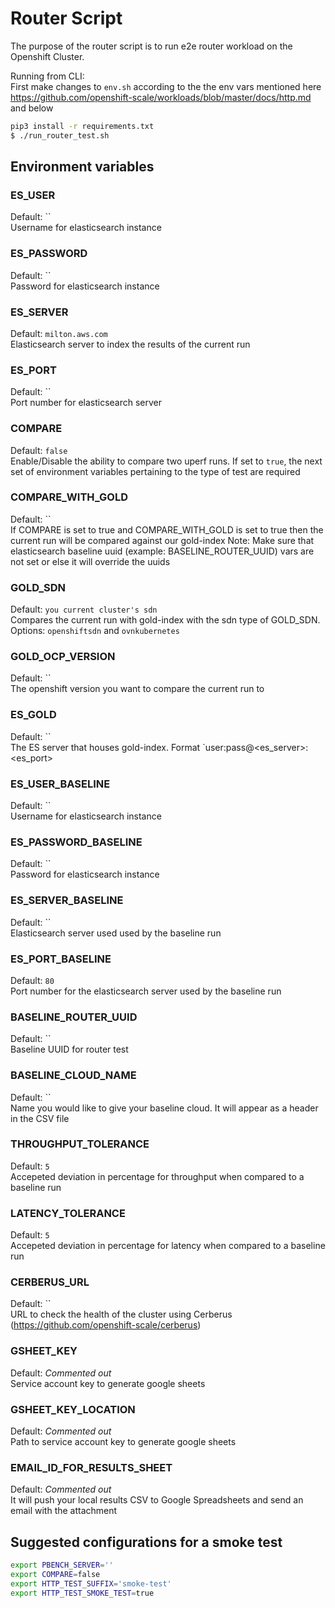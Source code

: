 # Router Script

The purpose of the router script is to run e2e router workload on the Openshift Cluster.

Running from CLI:    
First make changes to `env.sh` according to the the env vars mentioned here https://github.com/openshift-scale/workloads/blob/master/docs/http.md and below
```sh
pip3 install -r requirements.txt
$ ./run_router_test.sh 
```

## Environment variables

### ES_USER
Default: ``     
Username for elasticsearch instance

### ES_PASSWORD
Default: ``             
Password for elasticsearch instance

### ES_SERVER
Default: `milton.aws.com`                
Elasticsearch server to index the results of the current run

### ES_PORT
Default: ``              
Port number for elasticsearch server

### COMPARE
Default: `false`    
Enable/Disable the ability to compare two uperf runs. If set to `true`, the next set of environment variables pertaining to the type of test are required

### COMPARE_WITH_GOLD
Default: ``     
If COMPARE is set to true and COMPARE_WITH_GOLD is set to true then the current run will be compared against our gold-index
Note: Make sure that elasticsearch baseline uuid (example: BASELINE_ROUTER_UUID) vars are not set or else it will override the uuids

### GOLD_SDN
Default: `you current cluster's sdn`   
Compares the current run with gold-index with the sdn type of GOLD_SDN. Options: `openshiftsdn` and `ovnkubernetes`

### GOLD_OCP_VERSION
Default: ``     
The openshift version you want to compare the current run to

### ES_GOLD
Default: ``     
The ES server that houses gold-index. Format `user:pass@<es_server>:<es_port>

### ES_USER_BASELINE
Default: ``             
Username for elasticsearch instance

### ES_PASSWORD_BASELINE
Default: ``               
Password for elasticsearch instance

### ES_SERVER_BASELINE 
Default: ``    
Elasticsearch server used used by the baseline run 

### ES_PORT_BASELINE
Default: `80`   
Port number for the elasticsearch server used by the baseline run

### BASELINE_ROUTER_UUID
Default: ``    
Baseline UUID for router test  

### BASELINE_CLOUD_NAME
Default: ``               
Name you would like to give your baseline cloud. It will appear as a header in the CSV file

### THROUGHPUT_TOLERANCE
Default: `5`   
Accepeted deviation in percentage for throughput when compared to a baseline run

### LATENCY_TOLERANCE
Default: `5`   
Accepeted deviation in percentage for latency when compared to a baseline run

### CERBERUS_URL
Default: ``     
URL to check the health of the cluster using Cerberus (https://github.com/openshift-scale/cerberus)

### GSHEET_KEY
Default: *Commented out*               
Service account key to generate google sheets

### GSHEET_KEY_LOCATION
Default: *Commented out*              
Path to service account key to generate google sheets

### EMAIL_ID_FOR_RESULTS_SHEET
Default: *Commented out*        
It will push your local results CSV to Google Spreadsheets and send an email with the attachment

## Suggested configurations for a smoke test

```sh
export PBENCH_SERVER=''
export COMPARE=false
export HTTP_TEST_SUFFIX='smoke-test'
export HTTP_TEST_SMOKE_TEST=true
```

